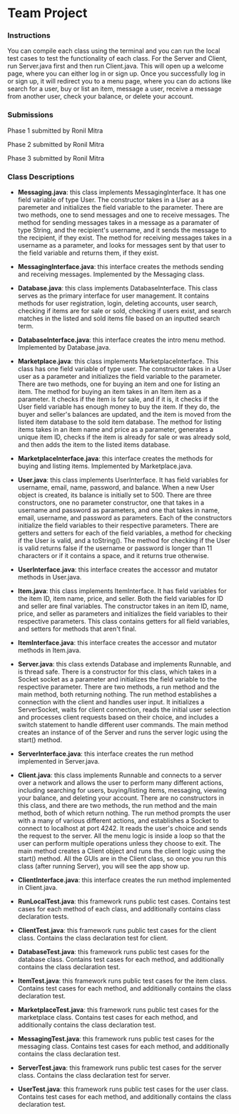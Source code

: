 # Team Project

### Instructions

You can compile each class using the terminal and you can run the local test cases to test the functionality of each class. For the Server and Client, run Server.java first and then run Client.java. This will open up a welcome page, where you can either log in or sign up. Once you successfully log in or sign up, it will redirect you to a menu page, where you can do actions like search for a user, buy or list an item, message a user, receive a message from another user, check your balance, or delete your account. 

### Submissions
Phase 1 submitted by Ronil Mitra

Phase 2 submitted by Ronil Mitra

Phase 3 submitted by Ronil Mitra


### Class Descriptions

- **Messaging.java**: this class implements MessagingInterface. It has one field variable of type User. The constructor takes in a User as a paremeter and initializes the field variable to the parameter. There are two methods, one to send messages and one to receive messages. The method for sending messages takes in a message as a paramater of type String, and the recipient's username, and it sends the message to the recipient, if they exist. The method for receiving messages takes in a username as a parameter, and looks for messages sent by that user to the field variable and returns them, if they exist. 

- **MessagingInterface.java**: this interface creates the methods sending and receiving messages. Implemented by the Messaging class. 

- **Database.java**: this class implements DatabaseInterface. This class serves as the primary interface for user management. It contains methods for user registration, login, deleting accounts, user search, checking if items are for sale or sold, checking if users exist, and search matches in the listed and sold items file based on an inputted search term. 

- **DatabaseInterface.java**: this interface creates the intro menu method. Implemented by Database.java. 

- **Marketplace.java**: this class implements MarketplaceInterface. This class has one field variable of type user. The constructor takes in a User user as a parameter and initializes the field variable to the parameter. There are two methods, one for buying an item and one for listing an item. The method for buying an item takes in an Item item as a parameter. It checks if the item is for sale, and if it is, it checks if the User field variable has enough money to buy the item. If they do, the buyer and seller's balances are updated, and the item is moved from the listed item database to the sold item database. The method for listing items takes in an item name and price as a parameter, generates a unique item ID, checks if the item is already for sale or was already sold, and then adds the item to the listed items database. 

- **MarketplaceInterface.java**: this interface creates the methods for buying and listing items. Implemented by Marketplace.java. 

- **User.java**: this class implements UserInterface. It has field variables for username, email, name, password, and balance. When a new User object is created, its balance is initially set to 500. There are three constructors, one no parameter constructor, one that takes in a username and password as parameters, and one that takes in name, email, username, and password as parameters. Each of the constructors initialize the field variables to their respective parameters. There are getters and setters for each of the field variables, a method for checking if the User is valid, and a toString(). The method for checking if the User is valid returns false if the username or password is longer than 11 characters or if it contains a space, and it returns true otherwise. 

- **UserInterface.java**: this interface creates the accessor and mutator methods in User.java. 

- **Item.java**: this class implements ItemInterface. It has field variables for the item ID, item name, price, and seller. Both the field variables for ID and seller are final variables. The constructor takes in an item ID, name, price, and seller as parameters and initializes the field variables to their respective parameters. This class contains getters for all field variables, and setters for methods that aren't final. 

- **ItemInterface.java**: this interface creates the accessor and mutator methods in Item.java.
  
- **Server.java**: this class extends Database and implements Runnable, and is thread safe. There is a constructor for this class, which takes in a Socket socket as a parameter and initializes the field variable to the respective parameter. There are two methods, a run method and the main method, both returning nothing. The run method establishes a connection with the client and handles user input. It initializes a ServerSocket, waits for client connection, reads the initial user selection and processes client requests based on their choice, and includes a switch statement to handle different user commands. The main method creates an instance of of the Server and runs the server logic using the start() method. 

- **ServerInterface.java**: this interface creates the run method implemented in Server.java. 

- **Client.java**: this class implements Runnable and connects to a server over a network and allows the user to perform many different actions, including searching for users, buying/listing items, messaging, viewing your balance, and deleting your account. There are no constructors in this class, and there are two methods, the run method and the main method, both of which return nothing. The run method prompts the user with a many of various different actions, and establishes a Socket to connect to localhost at port 4242. It reads the user's choice and sends the request to the server. All the menu logic is inside a loop so that the user can perform multiple operations unless they choose to exit. The main method creates a Client object and runs the client logic using the start() method. All the GUIs are in the Client class, so once you run this class (after running Server), you will see the app show up. 

- **ClientInterface.java**: this interface creates the run method implemented in Client.java.

- **RunLocalTest.java**: this framework runs public test cases. Contains test cases for each method of each class, and additionally contains class declaration tests. 

- **ClientTest.java**: this framework runs public test cases for the client class. Contains the class declaration test for client.

- **DatabaseTest.java**: this framework runs public test cases for the database class. Contains test cases for each method, and additionally contains the class declaration test.

- **ItemTest.java**: this framework runs public test cases for the item class. Contains test cases for each method, and additionally contains the class declaration test.

- **MarketplaceTest.java**: this framework runs public test cases for the marketplace class. Contains test cases for each method, and additionally contains the class declaration test.

- **MessagingTest.java**: this framework runs public test cases for the messaging class. Contains test cases for each method, and additionally contains the class declaration test.

- **ServerTest.java**: this framework runs public test cases for the server class. Contains the class declaration test for server.

- **UserTest.java**: this framework runs public test cases for the user class. Contains test cases for each method, and additionally contains the class declaration test.
